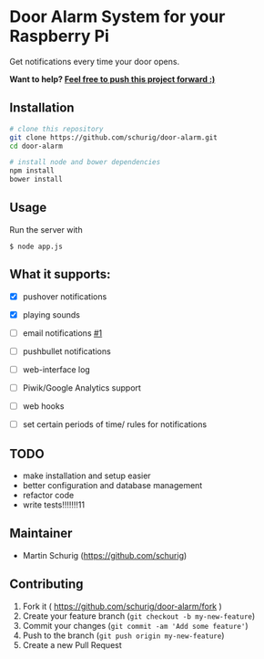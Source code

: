 # Door Alarm System for your Raspberry Pi

Get notifications every time your door opens.

**Want to help? [Feel free to push this project forward :)](#contributing)**

## Installation

```bash
# clone this repository
git clone https://github.com/schurig/door-alarm.git
cd door-alarm

# install node and bower dependencies
npm install
bower install
```


## Usage

Run the server with

    $ node app.js


## What it supports:

- [x] pushover notifications
- [x] playing sounds
- [ ] email notifications [#1](/../../issues/1)
- [ ] pushbullet notifications
- [ ] web-interface log
- [ ] Piwik/Google Analytics support
- [ ] web hooks
- [ ] set certain periods of time/ rules for notifications


## TODO

* make installation and setup easier
* better configuration and database management
* refactor code
* write tests!!!!!!!11


## Maintainer

* Martin Schurig (https://github.com/schurig)


## Contributing

1. Fork it ( https://github.com/schurig/door-alarm/fork )
2. Create your feature branch (`git checkout -b my-new-feature`)
3. Commit your changes (`git commit -am 'Add some feature'`)
4. Push to the branch (`git push origin my-new-feature`)
5. Create a new Pull Request